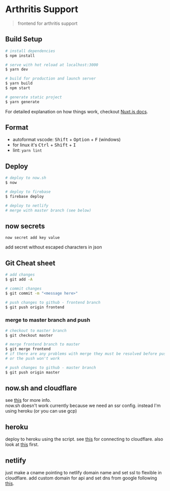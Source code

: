 # Arthritis Support

> frontend for arthritis support

## Build Setup

``` bash
# install dependencies
$ npm install

# serve with hot reload at localhost:3000
$ yarn dev

# build for production and launch server
$ yarn build
$ npm start

# generate static project
$ yarn generate
```

For detailed explanation on how things work, checkout [Nuxt.js docs](https://nuxtjs.org).

## Format

- autoformat vscode: <kbd>Shift</kbd> + <kbd>Option</kbd> + <kbd>F</kbd> (windows)
- for linux it's <kbd>Ctrl</kbd> + <kbd>Shift</kbd> + <kbd>I</kbd>
- lint: `yarn lint`

## Deploy

``` bash
# deploy to now.sh
$ now

# deploy to firebase
$ firebase deploy

# deploy to netlify
# merge with master branch (see below)
```

## now secrets

`now secret add key value`

add secret without escaped characters in json

## Git Cheat sheet

``` bash
# add changes
$ git add -A

# commit changes
$ git commit -m "<message here>"

# push changes to github - frontend branch
$ git push origin frontend
```

### merge to master branch and push

``` bash
# checkout to master branch
$ git checkout master

# merge frontend branch to master
$ git merge frontend
# if there are any problems with merge they must be resolved before push
# or the push won't work

# push changes to github - master branch
$ git push origin master
```

## now.sh and cloudflare

see [this](https://zeit.co/docs/v1/guides/how-to-use-cloudflare) for more info.  
now.sh doesn't work currently because we need an ssr config. instead I'm using heroku (or you can use gcp)

## heroku

deploy to heroku using the script. see [this](https://support.cloudflare.com/hc/en-us/articles/205893698-Configure-Cloudflare-and-Heroku-over-HTTPS) for connecting to cloudflare. also look at [this](https://nuxtjs.org/faq/heroku-deployment/) first.

## netlify

just make a cname pointing to netlify domain name and set ssl to flexible in cloudflare. add custom domain for api and set dns from google following [this](https://medium.com/@matryer/cloud-hack-how-to-get-production-ready-free-static-website-hosting-cbc2d25c5771).
